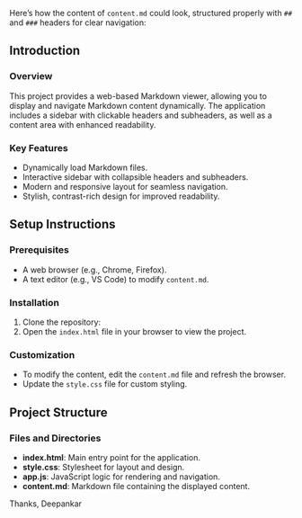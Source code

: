 Here’s how the content of `content.md` could look, structured properly with `##` and `###` headers for clear navigation:

## Introduction
### Overview
This project provides a web-based Markdown viewer, allowing you to display and navigate Markdown content dynamically. The application includes a sidebar with clickable headers and subheaders, as well as a content area with enhanced readability.

### Key Features
- Dynamically load Markdown files.
- Interactive sidebar with collapsible headers and subheaders.
- Modern and responsive layout for seamless navigation.
- Stylish, contrast-rich design for improved readability.

## Setup Instructions
### Prerequisites
- A web browser (e.g., Chrome, Firefox).
- A text editor (e.g., VS Code) to modify `content.md`.

### Installation
1. Clone the repository:
2. Open the `index.html` file in your browser to view the project.

### Customization
- To modify the content, edit the `content.md` file and refresh the browser.
- Update the `style.css` file for custom styling.

## Project Structure
### Files and Directories
- **index.html**: Main entry point for the application.
- **style.css**: Stylesheet for layout and design.
- **app.js**: JavaScript logic for rendering and navigation.
- **content.md**: Markdown file containing the displayed content.


Thanks,
Deepankar
